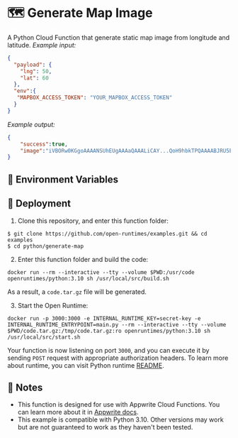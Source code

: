 # 🗺️ Generate Map Image 
A Python Cloud Function that generate static map image from longitude and latitude.
_Example input:_
```json
{
  "payload": {
    "lng": 50,
    "lat": 60
  },
  "env":{
   "MAPBOX_ACCESS_TOKEN": "YOUR_MAPBOX_ACCESS_TOKEN"
  }
}
```
_Example output:_

```json
{
    "success":true,
    "image":"iVBORw0KGgoAAAANSUhEUgAAAaQAAALiCAY...QoH9hbkTPQAAAABJRU5ErkJggg=="
}
```
## 📝 Environment Variables
## 🚀 Deployment
1. Clone this repository, and enter this function folder:
```
$ git clone https://github.com/open-runtimes/examples.git && cd examples
$ cd python/generate-map
```

2. Enter this function folder and build the code:
```
docker run --rm --interactive --tty --volume $PWD:/usr/code openruntimes/python:3.10 sh /usr/local/src/build.sh
```
As a result, a `code.tar.gz` file will be generated.

3. Start the Open Runtime:
```
docker run -p 3000:3000 -e INTERNAL_RUNTIME_KEY=secret-key -e INTERNAL_RUNTIME_ENTRYPOINT=main.py --rm --interactive --tty --volume $PWD/code.tar.gz:/tmp/code.tar.gz:ro openruntimes/python:3.10 sh /usr/local/src/start.sh
```

Your function is now listening on port `3000`, and you can execute it by sending `POST` request with appropriate authorization headers. To learn more about runtime, you can visit Python runtime [README](https://github.com/open-runtimes/open-runtimes/tree/main/runtimes/python-3.10).

## 📝 Notes
 - This function is designed for use with Appwrite Cloud Functions. You can learn more about it in [Appwrite docs](https://appwrite.io/docs/functions).
 - This example is compatible with Python 3.10. Other versions may work but are not guaranteed to work as they haven't been tested.
